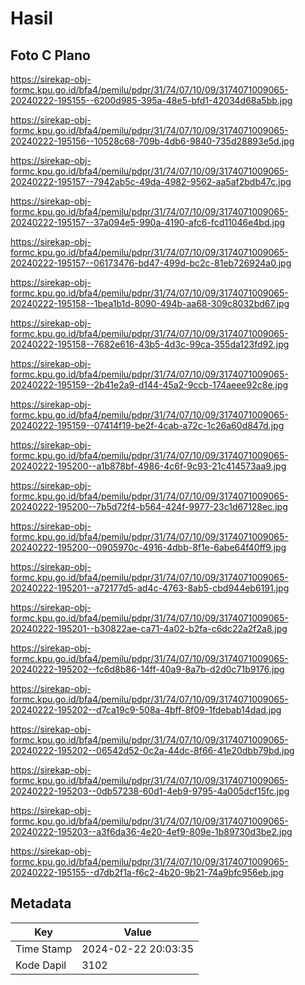 # Hasil

## Foto C Plano

https://sirekap-obj-formc.kpu.go.id/bfa4/pemilu/pdpr/31/74/07/10/09/3174071009065-20240222-195155--6200d985-395a-48e5-bfd1-42034d68a5bb.jpg

https://sirekap-obj-formc.kpu.go.id/bfa4/pemilu/pdpr/31/74/07/10/09/3174071009065-20240222-195156--10528c68-709b-4db6-9840-735d28893e5d.jpg

https://sirekap-obj-formc.kpu.go.id/bfa4/pemilu/pdpr/31/74/07/10/09/3174071009065-20240222-195157--7942ab5c-49da-4982-9562-aa5af2bdb47c.jpg

https://sirekap-obj-formc.kpu.go.id/bfa4/pemilu/pdpr/31/74/07/10/09/3174071009065-20240222-195157--37a094e5-990a-4190-afc6-fcd11046e4bd.jpg

https://sirekap-obj-formc.kpu.go.id/bfa4/pemilu/pdpr/31/74/07/10/09/3174071009065-20240222-195157--06173476-bd47-499d-bc2c-81eb726924a0.jpg

https://sirekap-obj-formc.kpu.go.id/bfa4/pemilu/pdpr/31/74/07/10/09/3174071009065-20240222-195158--1bea1b1d-8090-494b-aa68-309c8032bd67.jpg

https://sirekap-obj-formc.kpu.go.id/bfa4/pemilu/pdpr/31/74/07/10/09/3174071009065-20240222-195158--7682e616-43b5-4d3c-99ca-355da123fd92.jpg

https://sirekap-obj-formc.kpu.go.id/bfa4/pemilu/pdpr/31/74/07/10/09/3174071009065-20240222-195159--2b41e2a9-d144-45a2-9ccb-174aeee92c8e.jpg

https://sirekap-obj-formc.kpu.go.id/bfa4/pemilu/pdpr/31/74/07/10/09/3174071009065-20240222-195159--07414f19-be2f-4cab-a72c-1c26a60d847d.jpg

https://sirekap-obj-formc.kpu.go.id/bfa4/pemilu/pdpr/31/74/07/10/09/3174071009065-20240222-195200--a1b878bf-4986-4c6f-9c93-21c414573aa9.jpg

https://sirekap-obj-formc.kpu.go.id/bfa4/pemilu/pdpr/31/74/07/10/09/3174071009065-20240222-195200--7b5d72f4-b564-424f-9977-23c1d67128ec.jpg

https://sirekap-obj-formc.kpu.go.id/bfa4/pemilu/pdpr/31/74/07/10/09/3174071009065-20240222-195200--0905970c-4916-4dbb-8f1e-6abe64f40ff9.jpg

https://sirekap-obj-formc.kpu.go.id/bfa4/pemilu/pdpr/31/74/07/10/09/3174071009065-20240222-195201--a72177d5-ad4c-4763-8ab5-cbd944eb6191.jpg

https://sirekap-obj-formc.kpu.go.id/bfa4/pemilu/pdpr/31/74/07/10/09/3174071009065-20240222-195201--b30822ae-ca71-4a02-b2fa-c6dc22a2f2a8.jpg

https://sirekap-obj-formc.kpu.go.id/bfa4/pemilu/pdpr/31/74/07/10/09/3174071009065-20240222-195202--fc6d8b86-14ff-40a9-8a7b-d2d0c71b9176.jpg

https://sirekap-obj-formc.kpu.go.id/bfa4/pemilu/pdpr/31/74/07/10/09/3174071009065-20240222-195202--d7ca19c9-508a-4bff-8f09-1fdebab14dad.jpg

https://sirekap-obj-formc.kpu.go.id/bfa4/pemilu/pdpr/31/74/07/10/09/3174071009065-20240222-195202--06542d52-0c2a-44dc-8f66-41e20dbb79bd.jpg

https://sirekap-obj-formc.kpu.go.id/bfa4/pemilu/pdpr/31/74/07/10/09/3174071009065-20240222-195203--0db57238-60d1-4eb9-9795-4a005dcf15fc.jpg

https://sirekap-obj-formc.kpu.go.id/bfa4/pemilu/pdpr/31/74/07/10/09/3174071009065-20240222-195203--a3f6da36-4e20-4ef9-809e-1b89730d3be2.jpg

https://sirekap-obj-formc.kpu.go.id/bfa4/pemilu/pdpr/31/74/07/10/09/3174071009065-20240222-195155--d7db2f1a-f6c2-4b20-9b21-74a9bfc956eb.jpg


## Metadata

| Key        | Value               |
| ---------- | ------------------- |
| Time Stamp | 2024-02-22 20:03:35 |
| Kode Dapil | 3102                |



